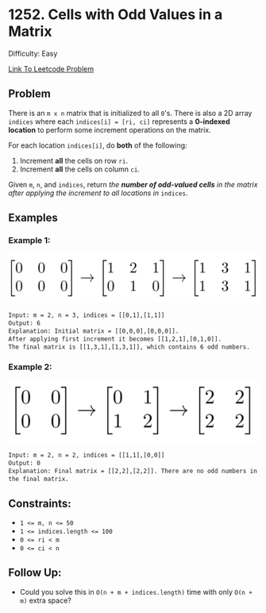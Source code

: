 # 1252. Cells with Odd Values in a Matrix
Difficulty: Easy

[Link To Leetcode Problem](https://leetcode.com/problems/cells-with-odd-values-in-a-matrix/)

## Problem
There is an `m x n` matrix that is initialized to all `0`'s. There is also a 2D array `indices` where each `indices[i] = [ri, ci]` represents a **0-indexed location** to perform some increment operations on the matrix.

For each location `indices[i]`, do **both** of the following:

1. Increment **all** the cells on row `ri`.
2. Increment **all** the cells on column `ci`.

Given `m`, `n`, and `indices`, return *the **number of odd-valued cells** in the matrix after applying the increment to all locations in* `indices`.

## Examples
### Example 1:
![example1](./example1.png)
```
Input: m = 2, n = 3, indices = [[0,1],[1,1]]
Output: 6
Explanation: Initial matrix = [[0,0,0],[0,0,0]].
After applying first increment it becomes [[1,2,1],[0,1,0]].
The final matrix is [[1,3,1],[1,3,1]], which contains 6 odd numbers.
```
### Example 2:
![example2](./example2.png)
```
Input: m = 2, n = 2, indices = [[1,1],[0,0]]
Output: 0
Explanation: Final matrix = [[2,2],[2,2]]. There are no odd numbers in the final matrix.
```

## Constraints:
- `1 <= m, n <= 50`
- `1 <= indices.length <= 100`
- `0 <= ri < m`
- `0 <= ci < n`

## Follow Up:
- Could you solve this in `O(n + m + indices.length)` time with only `O(n + m)` extra space?